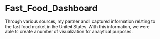 # Fast_Food_Dashboard
Through various sources, my partner and I captured information relating to the fast food market in the United States. With this information, we were able to create a number of visualization for analytical purposes. 
